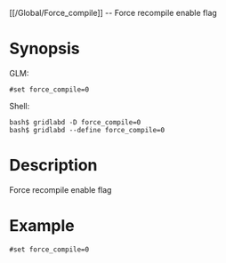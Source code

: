 [[/Global/Force_compile]] -- Force recompile enable flag

# Synopsis
GLM:
~~~
#set force_compile=0
~~~
Shell:
~~~
bash$ gridlabd -D force_compile=0
bash$ gridlabd --define force_compile=0
~~~

# Description

Force recompile enable flag

# Example

~~~
#set force_compile=0
~~~
